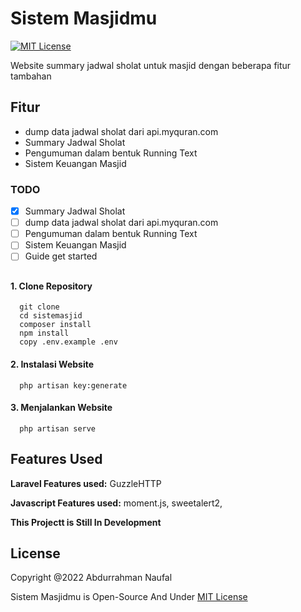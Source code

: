 # Sistem Masjidmu

[![MIT License](https://img.shields.io/badge/License-MIT-green.svg)](https://choosealicense.com/licenses/mit/)

Website summary jadwal sholat untuk masjid dengan beberapa fitur tambahan

## Fitur

-   dump data jadwal sholat dari api.myquran.com
-   Summary Jadwal Sholat
-   Pengumuman dalam bentuk Running Text
-   Sistem Keuangan Masjid

### TODO

-   [x] Summary Jadwal Sholat
-   [ ] dump data jadwal sholat dari api.myquran.com
-   [ ] Pengumuman dalam bentuk Running Text
-   [ ] Sistem Keuangan Masjid
-   [ ] Guide get started

##

#### 1. Clone Repository

```http
  git clone
  cd sistemasjid
  composer install
  npm install
  copy .env.example .env
```

#### 2. Instalasi Website

```http
  php artisan key:generate
```

#### 3. Menjalankan Website

```http
  php artisan serve
```

## Features Used

**Laravel Features used:** GuzzleHTTP

**Javascript Features used:** moment.js, sweetalert2,

**This Projectt is Still In Development**

## License

Copyright @2022 Abdurrahman Naufal

Sistem Masjidmu is Open-Source And Under [MIT License](https://choosealicense.com/licenses/mit/)
